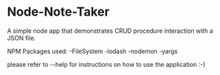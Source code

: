 # Node-Note-Taker
A simple node app that demonstrates CRUD procedure interaction with a JSON file.



NPM Packages used:
-FileSystem
-lodash
-nodemon
-yargs

please refer to --help for instructions on how to use the application :-)
